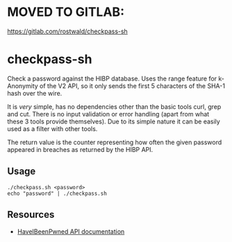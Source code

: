 # MOVED TO GITLAB:
https://gitlab.com/rostwald/checkpass-sh

# checkpass-sh

Check a password against the HIBP database. Uses the range feature for k-Anonymity of the V2 API,
so it only sends the first 5 characters of the SHA-1 hash over the wire.


It is _very_ simple, has no dependencies other than the basic tools curl, grep and cut. There is no
input validation or error handling (apart from what these 3 tools provide themselves).
Due to its simple nature it can be easily used as a filter with other tools.


The return value is the counter representing how often the given password appeared in breaches as returned by the HIBP API.

## Usage

```shell
./checkpass.sh <password>
echo "password" | ./checkpass.sh
```

## Resources

- [HaveIBeenPwned API documentation](https://haveibeenpwned.com/API/v2#SearchingPwnedPasswordsByRange)
